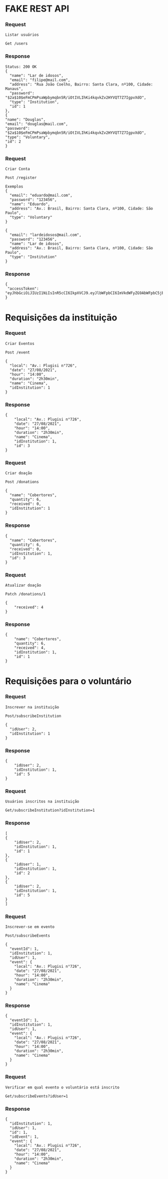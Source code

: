 # FAKE REST API

### Request

`Listar usuários`

`Get /users`

### Response

    Status: 200 OK
    {
      "name": "Lar de idosos",
      "email": "filipe@mail.com",
      "address": "Rua João Coelho, Bairro: Santa Clara, nº100, Cidade: Manaus",
      "password": "$2a$10$eFmCPmPsaWpbymqbn5R/iOtIVLIhKi4kqvkZv2HYVQT7Z7IgpvXdO",
      "type": "Institution",
      "id": 1
    },
    {
    "name": "Douglas",
    "email": "douglas@mail.com",
    "password": "$2a$10$eFmCPmPsaWpbymqbn5R/iOtIVLIhKi4kqvkZv2HYVQT7Z7IgpvXdO",
    "type": "Voluntary",
    "id": 2
    }

### Request

`Criar Conta`

`Post /register`

    Exemplos
    {
      "email": "eduardo@mail.com",
      "password": "123456",
      "name": "Eduardo",
      "address": "Av.: Brasil, Bairro: Santa Clara, nº100, Cidade: São Paulo",
      "type": "Voluntary"
    }

    {
      "email": "lardeidosos@mail.com",
      "password": "123456",
      "name": "Lar de idosos",
      "address": "Av.: Brasil, Bairro: Santa Clara, nº100, Cidade: São Paulo",
      "type": "Institution"
    }

### Response

    {
     "accessToken": "eyJhbGciOiJIUzI1NiIsInR5cCI6IkpXVCJ9.eyJlbWFpbCI6ImVkdWFyZG9AbWFpbC5jb20iLCJpYXQiOjE2MzExMTY2MTMsImV4cCI6MTYzMTEyMDIxMywic3ViIjoiNiJ9.LxASXk4wAhvXN1UO3XNfqPq6_Bm5z7NUaI7xYEw_8og"
    }


# Requisições da instituição 

### Request

`Criar Eventos`

`Post /event`

    {
      "local": "Av.: Plugisi n°726",
      "date": "27/08/2021",
      "hour": "14:00",
      "duration": "2h30min",
      "name": "Cinema",
      "idInstitution": 1
    }


### Response

    {
        "local": "Av.: Plugisi n°726",
        "date": "27/08/2021",
        "hour": "14:00",
        "duration": "2h30min",
        "name": "Cinema",
        "idInstitution": 1,
        "id": 3
    }


### Request

`Criar doação`

`Post /donations`

    {
      "name": "Cobertores",
      "quantity": 6,
      "received": 0,
      "idInstitution": 1
    }

### Response

    {
      "name": "Cobertores",
      "quantity": 6,
      "received": 0,
      "idInstitution": 1,
      "id": 3
    }

### Request

`Atualizar doação`

`Patch /donations/1`

    {
        "received": 4
    }

### Response

    {
        "name": "Cobertores",
        "quantity": 6,
        "received": 4,
        "idInstitution": 1,
        "id": 1
    }

# Requisições para o voluntário

### Request

`Inscrever na instituição`

`Post/subscribeInstitution`

    {
      "idUser": 2,
      "idInstitution": 1
    }

### Response


    {
        "idUser": 2,
        "idInstitution": 1,
        "id": 5
    }


### Request

`Usuários inscritos na instituição`

`Get/subscribeInstitution?idInstitution=1`

### Response

    [
    {
        "idUser": 2,
        "idInstitution": 1,
        "id": 1
    },
    {
        "idUser": 1,
        "idInstitution": 1,
        "id": 2
    },
    {
        "idUser": 2,
        "idInstitution": 1,
        "id": 5
    }
    ]


### Request

`Inscrever-se em evento`

`Post/subscribeEvents`

    {
      "eventId": 1,
      "idInstitution": 1,
      "idUser": 1,
      "event": {
        "local": "Av.: Plugisi n°726",
        "date": "27/08/2021",
        "hour": "14:00",
        "duration": "2h30min",
        "name": "Cinema"
      }
    }

### Response
  
    {
      "eventId": 1,
      "idInstitution": 1,
      "idUser": 1,
      "event": {
        "local": "Av.: Plugisi n°726",
        "date": "27/08/2021",
        "hour": "14:00",
        "duration": "2h30min",
        "name": "Cinema"
      }
    }

### Request

`Verificar em qual evento o voluntário está inscrito`

`Get/subscribeEvents?idUser=1`

### Response

    {
      "idInstitution": 1,
      "idUser": 1,
      "id": 1,
      "idEvent": 1,
      "event": {
        "local": "Av.: Plugisi n°726",
        "date": "27/08/2021",
        "hour": "14:00",
        "duration": "2h30min",
        "name": "Cinema"
      }
    }